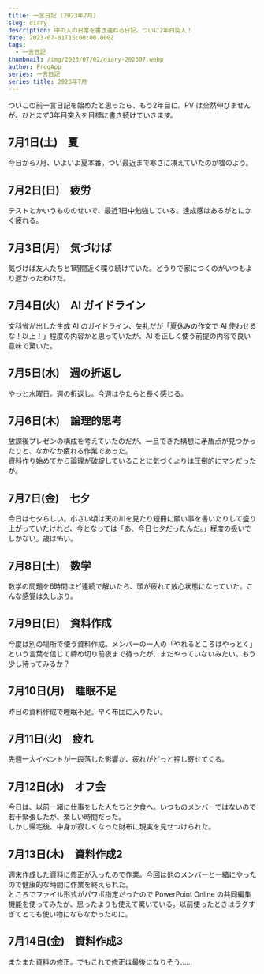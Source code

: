 ```yaml
---
title: 一言日記 (2023年7月)
slug: diary
description: 中の人の日常を書き連ねる日記。ついに2年目突入！
date: 2023-07-01T15:00:00.000Z
tags:
  - 一言日記
thumbnail: /img/2023/07/02/diary-202307.webp
author: FrogApp
series: 一言日記
series_title: 2023年7月
---
```


ついこの前一言日記を始めたと思ったら、もう2年目に。PV は全然伸びませんが、ひとまず3年目突入を目標に書き続けていきます。

## 7月1日(土)　夏

今日から7月、いよいよ夏本番。つい最近まで寒さに凍えていたのが嘘のよう。

## 7月2日(日)　疲労

テストとかいうもののせいで、最近1日中勉強している。達成感はあるがとにかく疲れる。

## 7月3日(月)　気づけば

気づけば友人たちと1時間近く喋り続けていた。どうりで家につくのがいつもより遅かったわけだ。

## 7月4日(火)　AI ガイドライン

文科省が出した生成 AI のガイドライン、失礼だが「夏休みの作文で AI 使わせるな！以上！」程度の内容かと思っていたが、AI を正しく使う前提の内容で良い意味で驚いた。

## 7月5日(水)　週の折返し

やっと水曜日。週の折返し。今週はやたらと長く感じる。

## 7月6日(木)　論理的思考

放課後プレゼンの構成を考えていたのだが、一旦できた構想に矛盾点が見つかったりと、なかなか疲れる作業であった。\
資料作り始めてから論理が破綻していることに気づくよりは圧倒的にマシだったが。

## 7月7日(金)　七夕

今日は七夕らしい。小さい頃は天の川を見たり短冊に願い事を書いたりして盛り上がっていたけれど、今となっては「あ、今日七夕だったんだ。」程度の扱いでしかない。歳は怖い。

## 7月8日(土)　数学

数学の問題を6時間ほど連続で解いたら、頭が疲れて放心状態になっていた。こんな感覚は久しぶり。

## 7月9日(日)　資料作成

今度は別の場所で使う資料作成。メンバーの一人の「やれるところはやっとく」という言葉を信じて締め切り前夜まで待ったが、まだやっていないみたい。もう少し待ってみるか？

## 7月10日(月)　睡眠不足

昨日の資料作成で睡眠不足。早く布団に入りたい。

## 7月11日(火)　疲れ

先週一大イベントが一段落した影響か、疲れがどっと押し寄せてくる。

## 7月12日(水)　オフ会

今日は、以前一緒に仕事をした人たちと夕食へ。いつものメンバーではないので若干緊張したが、楽しい時間だった。\
しかし帰宅後、中身が寂しくなった財布に現実を見せつけられた。

## 7月13日(木)　資料作成2

週末作成した資料に修正が入ったので作業。今回は他のメンバーと一緒にやったので健康的な時間に作業を終えられた。\
ところでファイル形式がパワポ指定だったので PowerPoint Online の共同編集機能を使ってみたが、思ったよりも使えて驚いている。以前使ったときはラグすぎてとても使い物にならなかったのに。

## 7月14日(金)　資料作成3

またまた資料の修正。でもこれで修正は最後になりそう……
